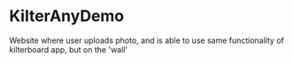 # KilterAnyDemo
Website where user uploads photo, and is able to use same functionality of kilterboard app, but on the 'wall'
